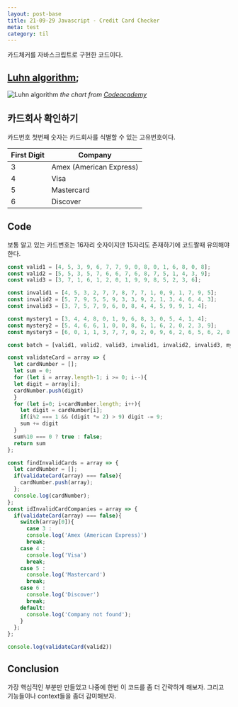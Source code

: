 ```yaml
---
layout: post-base
title: 21-09-29 Javascript - Credit Card Checker
meta: test
category: til
---
```

카드체커를 자바스크립트로 구현한 코드이다.

## [Luhn algorithm](https://en.wikipedia.org/wiki/Luhn_algorithm#Description);
![Luhn algorithm]({{site.baseurl}}/img/21-10-01-validator-diagram.svg)
_the chart from [Codeacademy](www.codecademy.com)_

## 카드회사 확인하기
카드번호 첫번째 숫자는 카드회사를 식별할 수 있는 고유번호이다.

First Digit | Company
------------ | -------------
3 | Amex (American Express)
4 | Visa
5 | Mastercard
6 | Discover

## Code
보통 알고 있는 카드번호는 16자리 숫자이지만 15자리도 존재하기에 코드짤때 유의해야한다. 
```js
const valid1 = [4, 5, 3, 9, 6, 7, 7, 9, 0, 8, 0, 1, 6, 8, 0, 8];
const valid2 = [5, 5, 3, 5, 7, 6, 6, 7, 6, 8, 7, 5, 1, 4, 3, 9];
const valid3 = [3, 7, 1, 6, 1, 2, 0, 1, 9, 9, 8, 5, 2, 3, 6];

const invalid1 = [4, 5, 3, 2, 7, 7, 8, 7, 7, 1, 0, 9, 1, 7, 9, 5];
const invalid2 = [5, 7, 9, 5, 5, 9, 3, 3, 9, 2, 1, 3, 4, 6, 4, 3];
const invalid3 = [3, 7, 5, 7, 9, 6, 0, 8, 4, 4, 5, 9, 9, 1, 4];

const mystery1 = [3, 4, 4, 8, 0, 1, 9, 6, 8, 3, 0, 5, 4, 1, 4];
const mystery2 = [5, 4, 6, 6, 1, 0, 0, 8, 6, 1, 6, 2, 0, 2, 3, 9];
const mystery3 = [6, 0, 1, 1, 3, 7, 7, 0, 2, 0, 9, 6, 2, 6, 5, 6, 2, 0, 3];

const batch = [valid1, valid2, valid3, invalid1, invalid2, invalid3, mystery1, mystery2, mystery3];

const validateCard = array => {
  let cardNumber = [];
  let sum = 0;
  for (let i = array.length-1; i >= 0; i--){
  let digit = array[i];
  cardNumber.push(digit)
  }
  for (let i=0; i<cardNumber.length; i++){
    let digit = cardNumber[i];
    if(i%2 === 1 && (digit *= 2) > 9) digit -= 9;
    sum += digit
  }
  sum%10 === 0 ? true : false;
  return sum
};

const findInvalidCards = array => {
  let cardNumber = [];
  if(validateCard(array) === false){
    cardNumber.push(array);
  };
  console.log(cardNumber);
};
const idInvalidCardCompanies = array => {
  if(validateCard(array) === false){
    switch(array[0]){
      case 3 :
      console.log('Amex (American Express)')
      break;
    case 4 :
      console.log('Visa')
      break;
    case 5 :
      console.log('Mastercard')
      break;
    case 6 :
      console.log('Discover')
      break;
    default:
      console.log('Company not found');
    }
  };
};

console.log(validateCard(valid2))

```

## Conclusion
가장 핵심적인 부분만 만들었고 나중에 한번 이 코드를 좀 더 간략하게 해보자. 그리고 기능들이나 context들을 좀더 감미해보자.